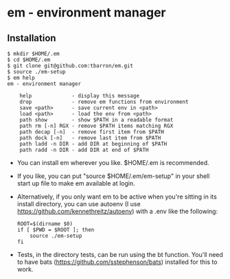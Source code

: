 
# em - environment manager

## Installation

    $ mkdir $HOME/.em
    $ cd $HOME/.em
    $ git clone git@github.com:tbarron/em.git
    $ source ./em-setup
    $ em help
    em - environment manager

        help             - display this message
        drop             - remove em functions from environment
        save <path>      - save current env in <path>
        load <path>      - load the env from <path>
        path show        - show $PATH in a readable format
        path rm [-n] RGX - remove $PATH items matching RGX
        path decap [-n]  - remove first item from $PATH
        path dock [-n]   - remove last item from $PATH
        path ladd -n DIR - add DIR at beginning of $PATH
        path radd -n DIR - add DIR at end of $PATH

  * You can install em wherever you like. $HOME/.em is recommended.

  * If you like, you can put "source $HOME/.em/em-setup" in your shell
    start up file to make em available at login.

  * Alternatively, if you only want em to be active when you're sitting in
    its install directory, you can use autoenv (I use
    https://github.com/kennethreitz/autoenv) with a .env like the
    following:

        ROOT=$(dirname $0)
        if [ $PWD = $ROOT ]; then
            source ./em-setup
        fi

  * Tests, in the directory tests, can be run using the bt function. You'll
    need to have bats (https://github.com/sstephenson/bats) installed for
    this to work.
